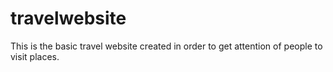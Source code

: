 # travelwebsite
This is the basic travel website created in order to get attention of people to visit places.

